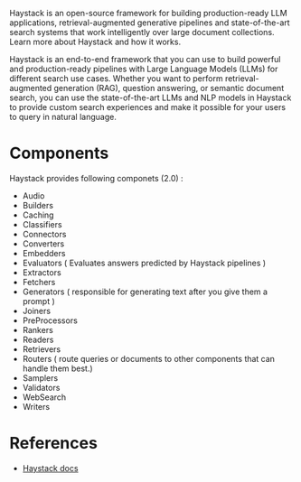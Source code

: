 Haystack is an open-source framework for building production-ready LLM applications, retrieval-augmented generative pipelines and state-of-the-art search systems that work intelligently over large document collections. Learn more about Haystack and how it works.

Haystack is an end-to-end framework that you can use to build powerful and production-ready pipelines with Large Language Models (LLMs) for different search use cases. Whether you want to perform retrieval-augmented generation (RAG), question answering, or semantic document search, you can use the state-of-the-art LLMs and NLP models in Haystack to provide custom search experiences and make it possible for your users to query in natural language.

# Components

Haystack provides following componets (2.0) : 

* Audio
* Builders
* Caching
* Classifiers
* Connectors
* Converters
* Embedders
* Evaluators ( Evaluates answers predicted by Haystack pipelines )
* Extractors
* Fetchers
* Generators ( responsible for generating text after you give them a prompt )
* Joiners
* PreProcessors
* Rankers
* Readers
* Retrievers
* Routers ( route queries or documents to other components that can handle them best.)
* Samplers
* Validators
* WebSearch
* Writers

# References 

* [Haystack docs](https://haystack.deepset.ai/)
